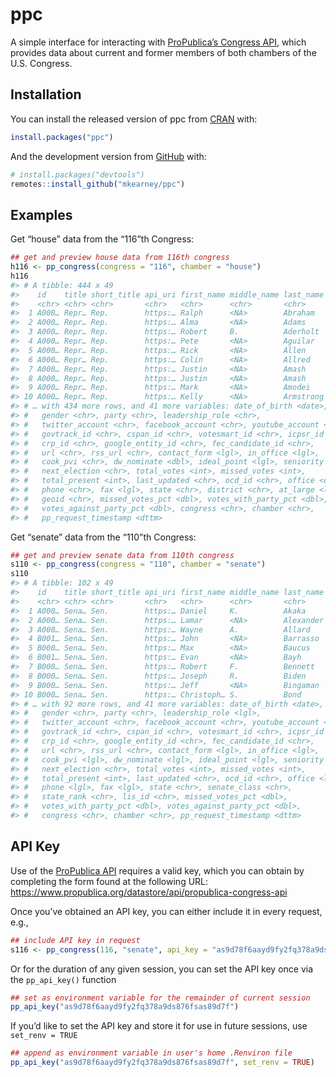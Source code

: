 
<!-- README.md is generated from README.Rmd. Please edit that file -->

# ppc

<!-- badges: start -->

<!-- badges: end -->

A simple interface for interacting with [ProPublica’s Congress
API](https://projects.propublica.org/api-docs/congress-api/), which
provides data about current and former members of both chambers of the
U.S. Congress.

## Installation

You can install the released version of ppc from
[CRAN](https://CRAN.R-project.org) with:

``` r
install.packages("ppc")
```

And the development version from [GitHub](https://github.com/) with:

``` r
# install.packages("devtools")
remotes::install_github("mkearney/ppc")
```

## Examples

Get “house” data from the “116”th Congress:

``` r
## get and preview house data from 116th congress
h116 <- pp_congress(congress = "116", chamber = "house")
h116
#> # A tibble: 444 x 49
#>    id    title short_title api_uri first_name middle_name last_name suffix
#>    <chr> <chr> <chr>       <chr>   <chr>      <chr>       <chr>     <chr> 
#>  1 A000… Repr… Rep.        https:… Ralph      <NA>        Abraham   <NA>  
#>  2 A000… Repr… Rep.        https:… Alma       <NA>        Adams     <NA>  
#>  3 A000… Repr… Rep.        https:… Robert     B.          Aderholt  <NA>  
#>  4 A000… Repr… Rep.        https:… Pete       <NA>        Aguilar   <NA>  
#>  5 A000… Repr… Rep.        https:… Rick       <NA>        Allen     <NA>  
#>  6 A000… Repr… Rep.        https:… Colin      <NA>        Allred    <NA>  
#>  7 A000… Repr… Rep.        https:… Justin     <NA>        Amash     <NA>  
#>  8 A000… Repr… Rep.        https:… Justin     <NA>        Amash     <NA>  
#>  9 A000… Repr… Rep.        https:… Mark       <NA>        Amodei    <NA>  
#> 10 A000… Repr… Rep.        https:… Kelly      <NA>        Armstrong <NA>  
#> # … with 434 more rows, and 41 more variables: date_of_birth <date>,
#> #   gender <chr>, party <chr>, leadership_role <chr>,
#> #   twitter_account <chr>, facebook_account <chr>, youtube_account <chr>,
#> #   govtrack_id <chr>, cspan_id <chr>, votesmart_id <chr>, icpsr_id <chr>,
#> #   crp_id <chr>, google_entity_id <chr>, fec_candidate_id <chr>,
#> #   url <chr>, rss_url <chr>, contact_form <lgl>, in_office <lgl>,
#> #   cook_pvi <chr>, dw_nominate <dbl>, ideal_point <lgl>, seniority <chr>,
#> #   next_election <chr>, total_votes <int>, missed_votes <int>,
#> #   total_present <int>, last_updated <chr>, ocd_id <chr>, office <chr>,
#> #   phone <chr>, fax <lgl>, state <chr>, district <chr>, at_large <lgl>,
#> #   geoid <chr>, missed_votes_pct <dbl>, votes_with_party_pct <dbl>,
#> #   votes_against_party_pct <dbl>, congress <chr>, chamber <chr>,
#> #   pp_request_timestamp <dttm>
```

Get “senate” data from the “110”th Congress:

``` r
## get and preview senate data from 110th congress
s110 <- pp_congress(congress = "110", chamber = "senate")
s110
#> # A tibble: 102 x 49
#>    id    title short_title api_uri first_name middle_name last_name suffix
#>    <chr> <chr> <chr>       <chr>   <chr>      <chr>       <chr>     <chr> 
#>  1 A000… Sena… Sen.        https:… Daniel     K.          Akaka     <NA>  
#>  2 A000… Sena… Sen.        https:… Lamar      <NA>        Alexander <NA>  
#>  3 A000… Sena… Sen.        https:… Wayne      A.          Allard    <NA>  
#>  4 B001… Sena… Sen.        https:… John       <NA>        Barrasso  <NA>  
#>  5 B000… Sena… Sen.        https:… Max        <NA>        Baucus    <NA>  
#>  6 B001… Sena… Sen.        https:… Evan       <NA>        Bayh      <NA>  
#>  7 B000… Sena… Sen.        https:… Robert     F.          Bennett   <NA>  
#>  8 B000… Sena… Sen.        https:… Joseph     R.          Biden     Jr.   
#>  9 B000… Sena… Sen.        https:… Jeff       <NA>        Bingaman  <NA>  
#> 10 B000… Sena… Sen.        https:… Christoph… S.          Bond      <NA>  
#> # … with 92 more rows, and 41 more variables: date_of_birth <date>,
#> #   gender <chr>, party <chr>, leadership_role <lgl>,
#> #   twitter_account <chr>, facebook_account <chr>, youtube_account <chr>,
#> #   govtrack_id <chr>, cspan_id <chr>, votesmart_id <chr>, icpsr_id <chr>,
#> #   crp_id <chr>, google_entity_id <chr>, fec_candidate_id <chr>,
#> #   url <chr>, rss_url <chr>, contact_form <lgl>, in_office <lgl>,
#> #   cook_pvi <lgl>, dw_nominate <lgl>, ideal_point <lgl>, seniority <chr>,
#> #   next_election <chr>, total_votes <int>, missed_votes <int>,
#> #   total_present <int>, last_updated <chr>, ocd_id <chr>, office <lgl>,
#> #   phone <lgl>, fax <lgl>, state <chr>, senate_class <chr>,
#> #   state_rank <chr>, lis_id <chr>, missed_votes_pct <dbl>,
#> #   votes_with_party_pct <dbl>, votes_against_party_pct <dbl>,
#> #   congress <chr>, chamber <chr>, pp_request_timestamp <dttm>
```

## API Key

Use of the [ProPublica
API](https://projects.propublica.org/api-docs/congress-api/) requires a
valid key, which you can obtain by completing the form found at the
following URL:
<https://www.propublica.org/datastore/api/propublica-congress-api>

Once you’ve obtained an API key, you can either include it in every
request, e.g.,

``` r
## include API key in request
s116 <- pp_congress(116, "senate", api_key = "as9d78f6aayd9fy2fq378a9ds876fsas89d7f")
```

Or for the duration of any given session, you can set the API key once
via the `pp_api_key()` function

``` r
## set as environment variable for the remainder of current session
pp_api_key("as9d78f6aayd9fy2fq378a9ds876fsas89d7f")
```

If you’d like to set the API key and store it for use in future
sessions, use `set_renv = TRUE`

``` r
## append as environment variable in user's home .Renviron file
pp_api_key("as9d78f6aayd9fy2fq378a9ds876fsas89d7f", set_renv = TRUE)
```
